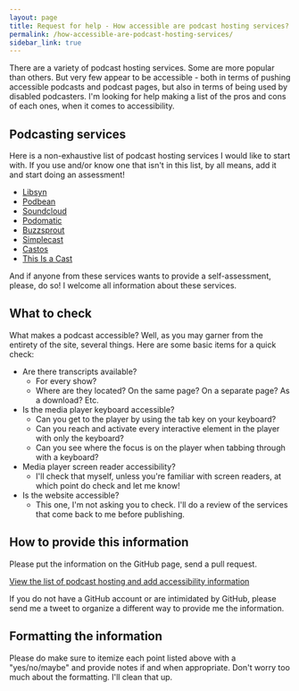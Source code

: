 ```yaml
---
layout: page
title: Request for help - How accessible are podcast hosting services?
permalink: /how-accessible-are-podcast-hosting-services/
sidebar_link: true
---
```

There are a variety of podcast hosting services. Some are more popular than others. But very few appear to be accessible - both in terms of pushing accessible podcasts and podcast pages, but also in terms of being used by disabled podcasters. I'm looking for help making a list of the pros and cons of each ones, when it comes to accessibility.

## Podcasting services
Here is a non-exhaustive list of podcast hosting services I would like to start with. If you use and/or know one that isn't in this list, by all means, add it and start doing an assessment!
* [Libsyn](https://www.libsyn.com/)
* [Podbean](https://www.podbean.com/)
* [Soundcloud](https://soundcloud.com/)
* [Podomatic](https://www.podomatic.com/)
* [Buzzsprout](https://www.buzzsprout.com/)
* [Simplecast](https://simplecast.com/)
* [Castos](https://castos.com/)
* [This Is a Cast](https://tryca.st/)

And if anyone from these services wants to provide a self-assessment, please, do so! I welcome all information about these services.

## What to check

What makes a podcast accessible? Well, as you may garner from the entirety of the site, several things. Here are some basic items for a quick check:

* Are there transcripts available?
	* For every show?
	* Where are they located? On the same page? On a separate page? As a download? Etc.
* Is the media player keyboard accessible?
	* Can you get to the player by using the tab key on your keyboard?
	* Can you reach and activate every interactive element in the player with only the keyboard? 
	* Can you see where the focus is on the player when tabbing through with a keyboard?
* Media player screen reader accessibility?
  * I'll check that myself, unless you're familiar with screen readers, at which point do check and let me know!
* Is the website accessible?
	* This one, I'm not asking you to check. I'll do a review of the services that come back to me before publishing.

## How to provide this information
Please put the information on the GitHub page, send a pull request. 

[View the list of podcast hosting and add accessibility information](https://podcast-accessibility.com/podcast-hosting-accessibility-information/)

If you do not have a GitHub account or are intimidated by GitHub, please send me a tweet to organize a different way to provide me the information.

## Formatting the information
Please do make sure to itemize each point listed above with a "yes/no/maybe" and provide notes if and when appropriate. Don't worry too much about the formatting. I'll clean that up. 
